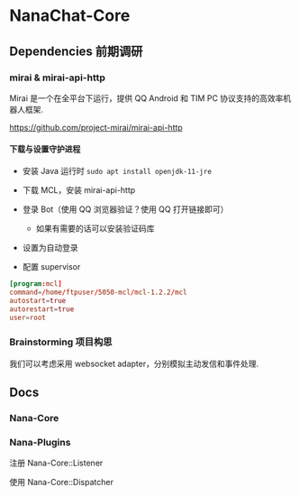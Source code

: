 # NanaChat-Core

## Dependencies 前期调研

### mirai & mirai-api-http

Mirai 是一个在全平台下运行，提供 QQ Android 和 TIM PC 协议支持的高效率机器人框架.

https://github.com/project-mirai/mirai-api-http

#### 下载与设置守护进程

+ 安装 Java 运行时 `sudo apt install openjdk-11-jre`
+ 下载 MCL，安装 mirai-api-http
+ 登录 Bot（使用 QQ 浏览器验证？使用 QQ 打开链接即可）
  + 如果有需要的话可以安装验证码库
+ 设置为自动登录

+ 配置 supervisor

```conf
[program:mcl]
command=/home/ftpuser/5050-mcl/mcl-1.2.2/mcl
autostart=true
autorestart=true
user=root
```



### Brainstorming 项目构思

我们可以考虑采用 websocket adapter，分别模拟主动发信和事件处理.

## Docs

### Nana-Core

### Nana-Plugins

注册 Nana-Core::Listener

使用 Nana-Core::Dispatcher
